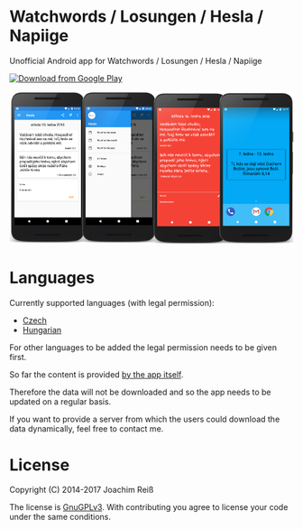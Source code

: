 Watchwords / Losungen / Hesla / Napiige
=======================
Unofficial Android app for Watchwords / Losungen / Hesla / Napiige

[![Download from Google Play](http://www.android.com/images/brand/android_app_on_play_large.png "Download from Google Play")](https://play.google.com/store/apps/details?id=de.reiss.android.losungen)

<a href="https://play.google.com/store/apps/details?id=de.reiss.android.losungen"><img src="https://github.com/JoachimR/LosungenApi16/blob/master/art/github_promo.png"></a>

# Languages

Currently supported languages (with legal permission):
 - <a href="http://hesla.dulos.cz/">Czech</a>
 - <a href="http://www.evangelikus.hu/lelki-taplalek/napiige">Hungarian</a>
 
For other languages to be added the legal permission needs to be given first.

So far the content is provided <a href="https://github.com/JoachimR/LosungenApi16/tree/master/app/src/main/res/raw">by the app itself</a>.

Therefore the data will not be downloaded and so the app needs to be updated on a regular basis.

If you want to provide a server from which the users could download the data dynamically, feel free to contact me.

# License
Copyright (C) 2014-2017 Joachim Reiß

The license is [GnuGPLv3](https://github.com/JoachimR/LosungenApi16/blob/master/LICENSE). With contributing you agree to license your code under the same conditions.
